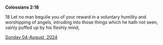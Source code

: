 **Colossians 2:18**

18 Let no man beguile you of your reward in a voluntary humility and worshipping of angels, intruding into those things which he hath not seen, vainly puffed up by his fleshly mind,

[Sunday 04-August, 2024](https://getbible.net/kjv/Colossians/2/18)
